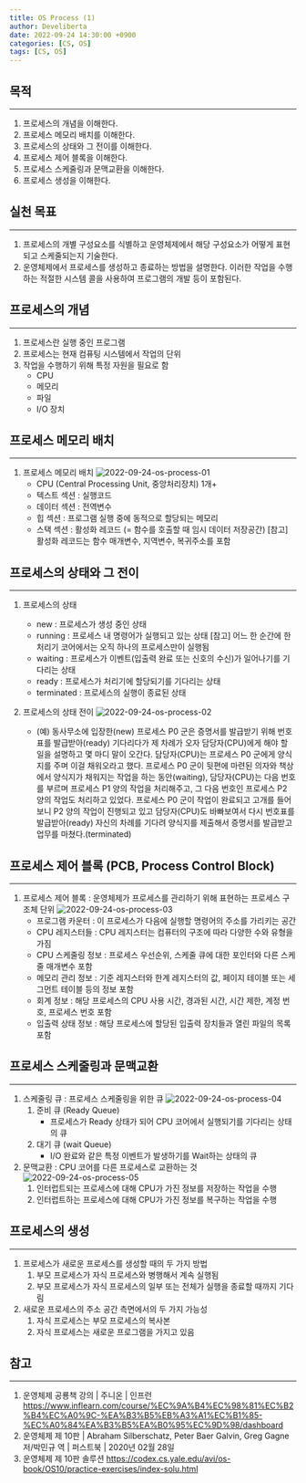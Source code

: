 ```yaml
---
title: OS Process (1)
author: Develiberta
date: 2022-09-24 14:30:00 +0900
categories: [CS, OS]
tags: [CS, OS]
---
```



## 목적
---
1. 프로세스의 개념을 이해한다.
2. 프로세스 메모리 배치를 이해한다.
3. 프로세스의 상태와 그 전이를 이해한다.
4. 프로세스 제어 블록을 이해한다.
5. 프로세스 스케줄링과 문맥교환을 이해한다.
6. 프로세스 생성을 이해한다.

## 실천 목표
---
1. 프로세스의 개별 구성요소를 식별하고 운영체제에서 해당 구성요소가 어떻게 표현되고 스케줄되는지 기술한다.
2. 운영체제에서 프로세스를 생성하고 종료하는 방법을 설명한다. 이러한 작업을 수행하는 적절한 시스템 콜을 사용하여 프로그램의 개발 등이 포함된다.

## 프로세스의 개념
---
1. 프로세스란 실행 중인 프로그램
2. 프로세스는 현재 컴퓨팅 시스템에서 작업의 단위
3. 작업을 수행하기 위해 특정 자원을 필요로 함
	- CPU
	- 메모리
	- 파일
	- I/O 장치

## 프로세스 메모리 배치
---
1. 프로세스 메모리 배치
	![2022-09-24-os-process-01](/assets/img/illustrations/2022-09-24-os-process-01.png)
	- CPU (Central Processing Unit, 중앙처리장치) 1개+
	- 텍스트 섹션 : 실행코드
	- 데이터 섹션 : 전역변수
	- 힙 섹션 : 프로그램 실행 중에 동적으로 할당되는 메모리
	- 스택 섹션 : 활성화 레코드 (= 함수를 호출할 때 임시 데이터 저장공간)
		[참고] 활성화 레코드는 함수 매개변수, 지역변수, 복귀주소를 포함
	
## 프로세스의 상태와 그 전이
---	
1. 프로세스의 상태
	- new : 프로세스가 생성 중인 상태
	- running : 프로세스 내 명령어가 실행되고 있는 상태
		[참고] 어느 한 순간에 한 처리기 코어에서는 오직 하나의 프로세스만이 실행됨
	- waiting : 프로세스가 이벤트(입출력 완료 또는 신호의 수신)가 일어나기를 기다리는 상태
	- ready : 프로세스가 처리기에 할당되기를 기다리는 상태
	- terminated : 프로세스의 실행이 종료된 상태
	
2. 프로세스의 상태 전이
	![2022-09-24-os-process-02](/assets/img/illustrations/2022-09-24-os-process-02.png)
	- (예) 동사무소에 입장한(new) 프로세스 P0 군은 증명서를 발급받기 위해 번호표를 발급받아(ready) 기다리다가 제 차례가 오자 담당자(CPU)에게 해야 할 일을 설명하고 몇 마디 말이 오간다. 담당자(CPU)는 프로세스 P0 군에게 양식지를 주며 이걸 채워오라고 했다. 프로세스 P0 군이 뒷편에 마련된 의자와 책상에서 양식지가 채워지는 작업을 하는 동안(waiting), 담당자(CPU)는 다음 번호를 부르며 프로세스 P1 양의 작업을 처리해주고, 그 다음 번호인 프로세스 P2 양의 작업도 처리하고 있었다. 프로세스 P0 군이 작업이 완료되고 고개를 들어보니 P2 양의 작업이 진행되고 있고 담당자(CPU)도 바빠보여서 다시 번호표를 발급받아(ready) 자신의 차례를 기다려 양식지를 제출해서 증명서를 발급받고 업무를 마쳤다.(terminated)


## 프로세스 제어 블록 (PCB, Process Control Block)
---
1. 프로세스 제어 블록 : 운영체제가 프로세스를 관리하기 위해 표현하는 프로세스 구조체 단위
	![2022-09-24-os-process-03](/assets/img/illustrations/2022-09-24-os-process-03.png)
	- 프로그램 카운터 : 이 프로세스가 다음에 실행할 명령어의 주소를 가리키는 공간
	- CPU 레지스터들 : CPU 레지스터는 컴퓨터의 구조에 따라 다양한 수와 유형을 가짐
	- CPU 스케줄링 정보 : 프로세스 우선순위, 스케줄 큐에 대한 포인터와 다른 스케줄 매개변수 포함
	- 메모리 관리 정보 : 기준 레지스터와 한계 레지스터의 값, 페이지 테이블 또는 세그먼트 테이블 등의 정보 포함
	- 회계 정보 : 해당 프로세스의 CPU 사용 시간, 경과된 시간, 시간 제한, 계정 번호, 프로세스 번호 포함
	- 입출력 상태 정보 : 해당 프로세스에 할당된 입출력 장치들과 열린 파일의 목록 포함
		
## 프로세스 스케줄링과 문맥교환
---
1. 스케줄링 큐 : 프로세스 스케줄링을 위한 큐
	![2022-09-24-os-process-04](/assets/img/illustrations/2022-09-24-os-process-04.png)
	1. 준비 큐 (Ready Queue)
		- 프로세스가 Ready 상태가 되어 CPU 코어에서 실행되기를 기다리는 상태의 큐
	2. 대기 큐 (wait Queue)
		- I/O 완료와 같은 특정 이벤트가 발생하기를 Wait하는 상태의 큐
2. 문맥교환 : CPU 코어를 다른 프로세스로 교환하는 것
	![2022-09-24-os-process-05](/assets/img/illustrations/2022-09-24-os-process-05.png)
	1. 인터럽트되는 프로세스에 대해 CPU가 가진 정보를 저장하는 작업을 수행
	2. 인터럽트하는 프로세스에 대해 CPU가 가진 정보를 복구하는 작업을 수행
		
## 프로세스의 생성
---
1. 프로세스가 새로운 프로세스를 생성할 때의 두 가지 방법
	1. 부모 프로세스가 자식 프로세스와 병행해서 계속 실행됨
	2. 부모 프로세스가 자식 프로세스의 일부 또는 전체가 실행을 종료할 때까지 기다림
2. 새로운 프로세스의 주소 공간 측면에서의 두 가지 가능성
	1. 자식 프로세스는 부모 프로세스의 복사본
	2. 자식 프로세스는 새로운 프로그램을 가지고 있음
	
## 참고
---
1. 운영체제 공룡책 강의 | 주니온 | 인프런
	https://www.inflearn.com/course/%EC%9A%B4%EC%98%81%EC%B2%B4%EC%A0%9C-%EA%B3%B5%EB%A3%A1%EC%B1%85-%EC%A0%84%EA%B3%B5%EA%B0%95%EC%9D%98/dashboard
2. 운영체제 제 10판 | Abraham Silberschatz, Peter Baer Galvin, Greg Gagne 저/박민규 역 | 퍼스트북 | 2020년 02월 28일
3. 운영체제 제 10판 솔루션
	https://codex.cs.yale.edu/avi/os-book/OS10/practice-exercises/index-solu.html
